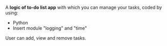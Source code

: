 <div>
    <p>A <b>logic of to-do list app</b> with which you can manage your tasks, coded by using:</p>
    <ul>
        <li>Python</li>
        <li>Insert module "logging" and "time"</li>
    </ul>
</div>
<p>User can add, view and remove tasks.</p>
